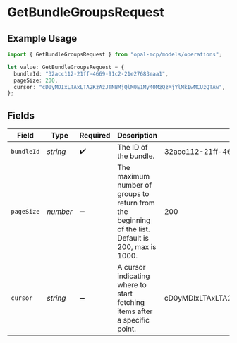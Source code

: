 # GetBundleGroupsRequest

## Example Usage

```typescript
import { GetBundleGroupsRequest } from "opal-mcp/models/operations";

let value: GetBundleGroupsRequest = {
  bundleId: "32acc112-21ff-4669-91c2-21e27683eaa1",
  pageSize: 200,
  cursor: "cD0yMDIxLTAxLTA2KzAzJTNBMjQlM0E1My40MzQzMjYlMkIwMCUzQTAw",
};
```

## Fields

| Field                                                                                               | Type                                                                                                | Required                                                                                            | Description                                                                                         | Example                                                                                             |
| --------------------------------------------------------------------------------------------------- | --------------------------------------------------------------------------------------------------- | --------------------------------------------------------------------------------------------------- | --------------------------------------------------------------------------------------------------- | --------------------------------------------------------------------------------------------------- |
| `bundleId`                                                                                          | *string*                                                                                            | :heavy_check_mark:                                                                                  | The ID of the bundle.                                                                               | 32acc112-21ff-4669-91c2-21e27683eaa1                                                                |
| `pageSize`                                                                                          | *number*                                                                                            | :heavy_minus_sign:                                                                                  | The maximum number of groups to return from the beginning of the list. Default is 200, max is 1000. | 200                                                                                                 |
| `cursor`                                                                                            | *string*                                                                                            | :heavy_minus_sign:                                                                                  | A cursor indicating where to start fetching items after a specific point.                           | cD0yMDIxLTAxLTA2KzAzJTNBMjQlM0E1My40MzQzMjYlMkIwMCUzQTAw                                            |